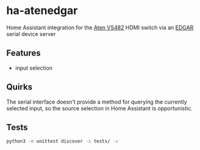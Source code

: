 # ha-atenedgar

Home Assistant integration for the [Aten VS482](https://www.aten.com/global/en/products/professional-audiovideo/video-switches/vs482/) 
HDMI switch via an [EDGAR](https://en.papouch.com/edgar-poe-ethernet-serial-device-server-p3300/) serial device server

## Features

* input selection

## Quirks

The serial interface doesn't provide a method for querying the currently selected input, so the source selection in 
Home Assistant is opportunistic.

## Tests

```bash
python3 -m unittest discover -s tests/ -v
```
